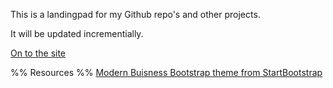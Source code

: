 This is a landingpad for my Github repo's and other projects.

It will be updated incrementially.



[On to the site](http://adam-oester.github.io/Landingpad)

%% Resources %%
[Modern Buisness Bootstrap theme from StartBootstrap](https://startbootstrap.com/template-overviews/modern-business/)